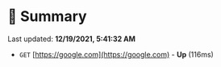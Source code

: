 # 📖 Summary
Last updated: **12/19/2021, 5:41:32 AM**

- `GET` [https://google.com](https://google.com) - **Up** (116ms)
